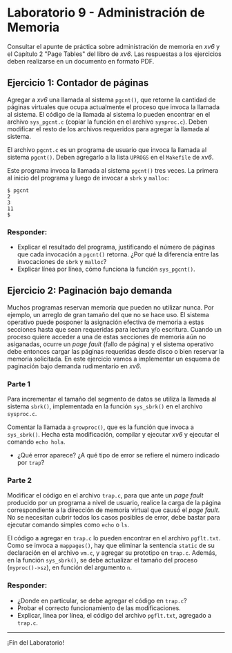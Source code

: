 # Laboratorio 9 - Administración de Memoria

Consultar el apunte de práctica sobre administración de memoria en _xv6_ y el Capítulo 2 "Page Tables" del libro de _xv6_. Las respuestas a los ejercicios deben realizarse en un documento en formato PDF.

## Ejercicio 1: Contador de páginas
Agregar a _xv6_ una llamada al sistema `pgcnt()`, que retorne la cantidad de páginas virtuales que ocupa actualmente el proceso que invoca la llamada al sistema. El código de la llamada al sistema lo pueden encontrar en el archivo `sys_pgcnt.c` (copiar la función en el archivo `sysproc.c`). Deben modificar el resto de los archivos requeridos para agregar la llamada al sistema.

El archivo `pgcnt.c` es un programa de usuario que invoca la llamada al sistema `pgcnt()`. Deben agregarlo a la lista `UPROGS` en el `Makefile` de _xv6_.

Este programa invoca la llamada al sistema `pgcnt()` tres veces. La primera al inicio del programa y luego de invocar a `sbrk` y `malloc`:
```
$ pgcnt
2
3
11
$
```

### Responder:
* Explicar el resultado del programa, justificando el número de páginas que cada invocación a `pgcnt()` retorna. ¿Por qué la diferencia entre las invocaciones de `sbrk` y `malloc`?
* Explicar línea por línea, cómo funciona la función `sys_pgcnt()`.

## Ejercicio 2: Paginación bajo demanda
Muchos programas reservan memoria que pueden no utilizar nunca. Por ejemplo, un arreglo de gran tamaño del que no se hace uso. El sistema operativo puede posponer la asignación efectiva de memoria a estas secciones hasta que sean requeridas para lectura y/o escritura. Cuando un proceso quiere acceder a una de estas secciones de memoria aún no asiganadas, ocurre un _page fault_ (fallo de página) y el sistema operativo debe entonces cargar las páginas requeridas desde disco o bien reservar la memoria solicitada. En este ejercicio vamos a implementar un esquema de paginación bajo demanda rudimentario en _xv6_.

### Parte 1
Para incrementar el tamaño del segmento de datos se utiliza la llamada al sistema `sbrk()`, implementada en la función `sys_sbrk()` en el archivo `sysproc.c`. 

Comentar la llamada a `growproc()`, que es la función que invoca a `sys_sbrk()`. Hecha esta modificación, compilar y ejecutar _xv6_ y ejecutar el comando `echo hola`.
- ¿Qué error aparece? ¿A qué tipo de error se refiere el número indicado por `trap`?

### Parte 2
Modificar el código en el archivo `trap.c`, para que ante un _page fault_ producido por un programa a nivel de usuario, realice la carga de la página correspondiente a la dirección de memoria virtual que causó el _page fault_. No se necesitan cubrir todos los casos posibles de error, debe bastar para ejecutar comando simples como `echo` o `ls`.

El código a agregar en `trap.c` lo pueden encontrar en el archivo `pgflt.txt`. Como se invoca a `mappages()`, hay que eliminar la sentencia `static` de su declaración en el archivo `vm.c`, y agregar su prototipo en `trap.c`. Además, en la función `sys_sbrk()`, se debe actualizar el tamaño del proceso (`myproc()->sz`), en función del argumento `n`.

### Responder:
* ¿Donde en particular, se debe agregar el código en `trap.c`?
* Probar el correcto funcionamiento de las modificaciones.
* Explicar, línea por línea, el código del archivo `pgflt.txt`, agregado a `trap.c`.

---

¡Fín del Laboratorio!
